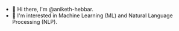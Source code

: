 - 👋 Hi there, I'm @aniketh-hebbar.
- 👀 I'm interested in Machine Learning (ML) and Natural Language Processing (NLP).

<!---
aniketh-hebbar/aniketh-hebbar is a ✨ special ✨ repository because its `README.md` (this file) appears on your GitHub profile.
You can click the Preview link to take a look at your changes.
--->
